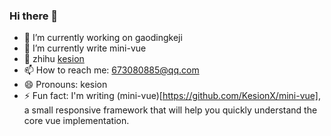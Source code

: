 ### Hi there 👋

- 🔭 I’m currently working on gaodingkeji
- 🌱 I’m currently write mini-vue
- 💬 zhihu [kesion](https://www.zhihu.com/people/ke-ga-ga-86)
- 📫 How to reach me: 673080885@qq.com
- 😄 Pronouns: kesion
- ⚡ Fun fact: I'm writing (mini-vue)[https://github.com/KesionX/mini-vue], a small responsive framework that will help you quickly understand the core vue implementation. 
